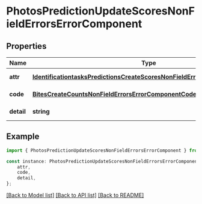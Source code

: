 # PhotosPredictionUpdateScoresNonFieldErrorsErrorComponent


## Properties

Name | Type | Description | Notes
------------ | ------------- | ------------- | -------------
**attr** | [**IdentificationtasksPredictionsCreateScoresNonFieldErrorsErrorComponentAttr**](IdentificationtasksPredictionsCreateScoresNonFieldErrorsErrorComponentAttr.md) |  | [default to undefined]
**code** | [**BitesCreateCountsNonFieldErrorsErrorComponentCode**](BitesCreateCountsNonFieldErrorsErrorComponentCode.md) |  | [default to undefined]
**detail** | **string** |  | [default to undefined]

## Example

```typescript
import { PhotosPredictionUpdateScoresNonFieldErrorsErrorComponent } from 'mosquito-alert';

const instance: PhotosPredictionUpdateScoresNonFieldErrorsErrorComponent = {
    attr,
    code,
    detail,
};
```

[[Back to Model list]](../README.md#documentation-for-models) [[Back to API list]](../README.md#documentation-for-api-endpoints) [[Back to README]](../README.md)
